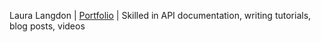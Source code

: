 Laura Langdon | [Portfolio](https://www.lauralangdon.io) | Skilled in API documentation, writing tutorials, blog posts, videos